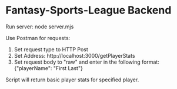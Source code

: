 # Fantasy-Sports-League Backend

Run server:
node server.mjs

Use Postman for requests:
1. Set request type to HTTP Post
2. Set Address: http://localhost:3000/getPlayerStats
3. Set request body to "raw" and enter in the following format:
{"playerName": "First Last"}

Script will return basic player stats for specified player.
